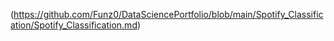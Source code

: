 (https://github.com/Funz0/DataSciencePortfolio/blob/main/Spotify_Classification/Spotify_Classification.md)
